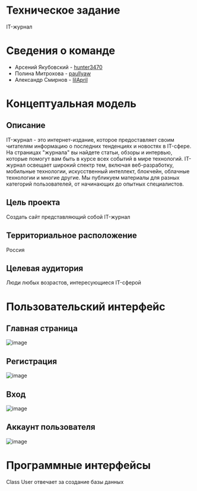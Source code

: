 # Техническое задание
IT-журнал
# Сведения о команде
- Арсений Якубовский - [hunter3470](https://github.com/hunter3470)
- Полина Митрохова - [paullyaw](https://github.com/paullyaw)
- Александр Смирнов - [lilApril](https://github.com/lilApril)
# Концептуальная модель
## Описание
IT-журнал - это интернет-издание, которое предоставляет своим читателям информацию о последних тенденциях и новостях в IT-сфере.
На страницах "журнала" вы найдете статьи, обзоры и интервью, которые помогут вам быть в курсе всех событий в мире технологий.
IT-журнал освещает широкий спектр тем, включая веб-разработку, мобильные технологии, искусственный интеллект, блокчейн, облачные технологии и многие другие.
Мы публикуем материалы для разных категорий пользователей, от начинающих до опытных специалистов.
## Цель проекта
Создать сайт представляющий собой IT-журнал
## Территориальное расположение
Россия
## Целевая аудитория 
Люди любых возрастов, интересующиеся IT-сферой
# Пользовательский интерфейс
## Главная страница
![image](https://user-images.githubusercontent.com/116737190/229634367-996944b2-89f1-4f09-9c15-c19efe460e53.jpg)
## Регистрация
![image](https://user-images.githubusercontent.com/116737190/229635494-9e0f34ac-5fb9-4f3d-8ccd-b0381bed3514.jpg)
## Вход
![image](https://user-images.githubusercontent.com/116737190/229635644-aa82fdab-eee1-474c-b564-54dd0453e862.jpg)
## Аккаунт пользователя
![image](https://user-images.githubusercontent.com/116737190/229635051-d4900211-e190-4654-9f1c-3c8fc99f760b.jpg)
# Программные интерфейсы
Class User отвечает за создание базы данных

